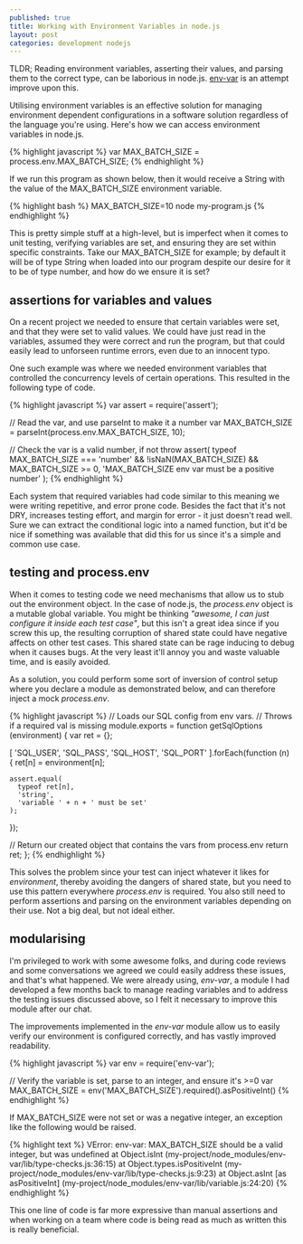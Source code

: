 ```yaml
---
published: true
title: Working with Environment Variables in node.js
layout: post
categories: development nodejs
---
```


TLDR; Reading environment variables, asserting their values, and parsing them
to the correct type, can be laborious in node.js. [env-var](https://github.com/evanshortiss/env-var) is an attempt improve upon this.

Utilising environment variables is an effective solution for managing
environment dependent configurations in a software solution regardless of the
language you're using. Here's how we can access environment variables in
node.js.

{% highlight javascript %}
var MAX_BATCH_SIZE = process.env.MAX_BATCH_SIZE;
{% endhighlight %}

If we run this program as shown below, then it would receive a String with the
value of the MAX_BATCH_SIZE environment variable.

{% highlight bash %}
MAX_BATCH_SIZE=10 node my-program.js
{% endhighlight %}

This is pretty simple stuff at a high-level, but is imperfect when it comes
to unit testing, verifying variables are set, and ensuring they are set
within specific constraints. Take our MAX_BATCH_SIZE for example; by default it
will be of type String when loaded into our program despite our desire for it to
be of type number, and how do we ensure it is set?

## assertions for variables and values
On a recent project we needed to ensure that certain variables were set, and
that they were set to valid values. We could have just read in the variables,
assumed they were correct and run the program, but that could easily lead to
unforseen runtime errors, even due to an innocent typo.

One such example was where we needed environment variables that controlled the
concurrency levels of certain operations. This resulted in the following type
of code.

{% highlight javascript %}
var assert = require('assert');

// Read the var, and use parseInt to make it a number
var MAX_BATCH_SIZE = parseInt(process.env.MAX_BATCH_SIZE, 10);

// Check the var is a valid number, if not throw
assert(
  typeof MAX_BATCH_SIZE === 'number' &&
  !isNaN(MAX_BATCH_SIZE) &&
  MAX_BATCH_SIZE >= 0,
  'MAX_BATCH_SIZE env var must be a positive number'
);
{% endhighlight %}

Each system that required variables had code similar to this meaning we were
writing repetitive, and error prone code. Besides the fact that it's not DRY,
increases testing effort, and margin for error - it just doesn't read well.
Sure we can extract the conditional logic into a named function, but it'd be
nice if something was available that did this for us since it's a simple and
common use case.

## testing and process.env
When it comes to testing code we need mechanisms that allow us to stub
out the environment object. In the case of node.js, the *process.env* object
is a mutable global variable. You might be
thinking *"awesome, I can just configure it inside each test case"*, but this
isn't a great idea since if you screw this up, the resulting corruption of
shared state could have negative affects on other test cases.
This shared state can be rage inducing to debug when it causes bugs. At the
very least it'll annoy you and waste valuable time, and is easily avoided.

As a solution, you could perform some sort of inversion of control setup where
you declare a module as demonstrated below, and can therefore inject a mock
*process.env*.

{% highlight javascript %}
// Loads our SQL config from env vars.
// Throws if a required val is missing
module.exports = function getSqlOptions (environment) {
  var ret = {};

  [
    'SQL_USER',
    'SQL_PASS',
    'SQL_HOST',
    'SQL_PORT'
  ].forEach(function (n) {
    ret[n] = environment[n];

    assert.equal(
      typeof ret[n],
      'string',
      'variable ' + n + ' must be set'
    );
  });

  // Return our created object that contains the vars from process.env
  return ret;
};
{% endhighlight %}

This solves the problem since your test can inject whatever it likes for
*environment*, thereby avoiding the dangers of shared state, but you need to
use this pattern everywhere *process.env* is required. You also still need to
perform assertions and parsing on the environment variables depending on their
use. Not a big deal, but not ideal either.

## modularising  
I'm privileged to work with some awesome folks, and during code reviews and some
conversations we agreed we could easily address these issues, and that's
what happened. We were already using, *env-var*, a module I had developed a few
months back to manage reading variables and to address the testing issues
discussed above, so I felt it necessary to improve this module after our chat.

The improvements implemented in the *env-var* module allow us to easily verify
our environment is configured correctly, and has vastly improved readability.

{% highlight javascript %}
var env = require('env-var');

// Verify the variable is set, parse to an integer, and ensure it's >=0
var MAX_BATCH_SIZE = env('MAX_BATCH_SIZE').required().asPositiveInt()
{% endhighlight %}

If MAX_BATCH_SIZE were not set or was a negative integer, an exception like the
following would be raised.

{% highlight text %}
VError: env-var: MAX_BATCH_SIZE should be a valid integer, but was undefined
    at Object.isInt (my-project/node_modules/env-var/lib/type-checks.js:36:15)
    at Object.types.isPositiveInt (my-project/node_modules/env-var/lib/type-checks.js:9:23)
    at Object.asInt [as asPositiveInt] (my-project/node_modules/env-var/lib/variable.js:24:20)
{% endhighlight %}

This one line of code is far more expressive than manual assertions and when
working on a team where code is being read as much as written this is really
beneficial.
